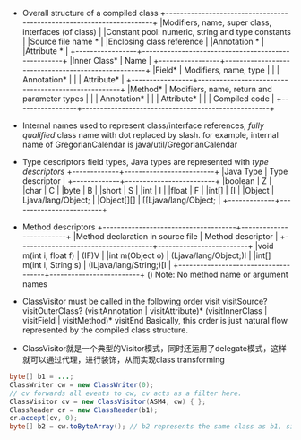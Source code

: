 * Overall structure of a compiled class
+----------------------------------------------------------------------+
|Modifiers, name, super class, interfaces (of class)                   |
|Constant pool: numeric, string and type constants                     |
|Source file name *                                                    |
|Enclosing class reference                                             |
|Annotation *                                                          |
|Attribute *                                                           |
+-----------------+----------------------------------------------------+
|Inner Class*     | Name                                               |
+-----------------+----------------------------------------------------+
|Field*           | Modifiers, name, type                              |
|                 | Annotation*                                        |
|                 | Attribute*                                         |
+-----------------+----------------------------------------------------+
|Method*          | Modifiers, name, return and parameter types        |
|                 | Annotation*                                        |
|                 | Attribute*                                         |
|                 | Compiled code                                      |
+-----------------+----------------------------------------------------+

* Internal names
used to represent class/interface references, *fully qualified* class name with dot replaced by slash.
for example, internal name of GregorianCalendar is java/util/GregorianCalendar

* Type descriptors
field types, Java types are represented with *type descriptors*
+-------------+-------------------------+
|Java Type    | Type descriptor         |
+-------------+-------------------------+
|boolean      | Z                       |
|char         | C                       |
|byte         | B                       |
|short        | S                       |
|int          | I                       |
|float        | F                       |
|int[]        | [I                      |
|Object       | Ljava/lang/Object;      |
|Object[][]   | [[Ljava/lang/Object;    |
+-------------+-------------------------+

* Method descriptors
+-------------------------------------+-------------------------+
|Method declaration in source file    | Method descriptor       |
+-------------------------------------+-------------------------+
|void m(int i, float f)               | (IF)V                   |
|int m(Object o)                      | (Ljava/lang/Object;)I   |
|int[] m(int i, String s)             | (ILjava/lang/String;)[I |
+-------------------------------------+-------------------------+
(<param type descriptors>)<return type descriptor>
Note:
    No method name or argument names

* ClassVisitor must be called in the following order
visit visitSource? visitOuterClass? (visitAnnotation | visitAttribute)* (visitInnerClass | visitField | visitMethod)* visitEnd
Basically, this order is just natural flow represented by the compiled class structure.

* ClassVisitor就是一个典型的Visitor模式，同时还运用了delegate模式，这样就可以通过代理，进行装饰，从而实现class transforming
```java
byte[] b1 = ...;
ClassWriter cw = new ClassWriter(0);
// cv forwards all events to cw, cv acts as a filter here.
ClassVisitor cv = new ClassVisitor(ASM4, cw) { }; 
ClassReader cr = new ClassReader(b1);
cr.accept(cv, 0);
byte[] b2 = cw.toByteArray(); // b2 represents the same class as b1, since cv does nothing
```

